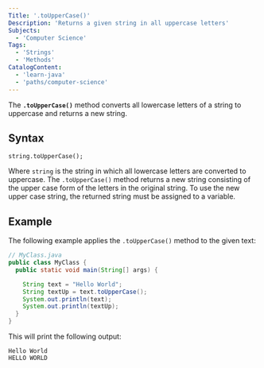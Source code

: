 ```yaml
---
Title: '.toUpperCase()'
Description: 'Returns a given string in all uppercase letters'
Subjects:
  - 'Computer Science'
Tags:
  - 'Strings'
  - 'Methods'
CatalogContent:
  - 'learn-java'
  - 'paths/computer-science'
---
```


The **`.toUpperCase()`** method converts all lowercase letters of a string to uppercase and returns a new string.

## Syntax

```pseudo
string.toUpperCase();
```

Where `string` is the string in which all lowercase letters are converted to uppercase.
The `.toUpperCase()` method returns a new string consisting of the upper case form of the letters in the original string. To use the new upper case string, the returned string must be assigned to a variable.

## Example

The following example applies the `.toUpperCase()` method to the given text:

```java
// MyClass.java
public class MyClass {
  public static void main(String[] args) {

    String text = "Hello World";
    String textUp = text.toUpperCase();
    System.out.println(text);
    System.out.println(textUp);
  }
}


```

This will print the following output:

```shell
Hello World
HELLO WORLD
```
